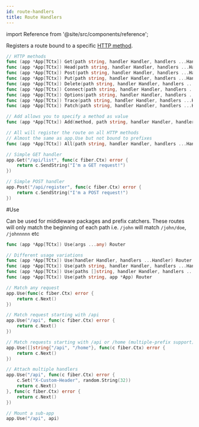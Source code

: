 ```yaml
---
id: route-handlers
title: Route Handlers
---
```


import Reference from '@site/src/components/reference';

Registers a route bound to a specific [HTTP method](https://developer.mozilla.org/en-US/docs/Web/HTTP/Methods).

```go title="Signatures"
// HTTP methods
func (app *App[TCtx]) Get(path string, handler Handler, handlers ...Handler) Router
func (app *App[TCtx]) Head(path string, handler Handler, handlers ...Handler) Router
func (app *App[TCtx]) Post(path string, handler Handler, handlers ...Handler) Router
func (app *App[TCtx]) Put(path string, handler Handler, handlers ...Handler) Router
func (app *App[TCtx]) Delete(path string, handler Handler, handlers ...Handler) Router
func (app *App[TCtx]) Connect(path string, handler Handler, handlers ...Handler) Router
func (app *App[TCtx]) Options(path string, handler Handler, handlers ...Handler) Router
func (app *App[TCtx]) Trace(path string, handler Handler, handlers ...Handler) Router
func (app *App[TCtx]) Patch(path string, handler Handler, handlers ...Handler) Router

// Add allows you to specify a method as value
func (app *App[TCtx]) Add(method, path string, handler Handler, handlers ...Handler) Router

// All will register the route on all HTTP methods
// Almost the same as app.Use but not bound to prefixes
func (app *App[TCtx]) All(path string, handler Handler, handlers ...Handler) Router
```

```go title="Examples"
// Simple GET handler
app.Get("/api/list", func(c fiber.Ctx) error {
    return c.SendString("I'm a GET request!")
})

// Simple POST handler
app.Post("/api/register", func(c fiber.Ctx) error {
    return c.SendString("I'm a POST request!")
})
```

<Reference id="use">#Use</Reference>

Can be used for middleware packages and prefix catchers. These routes will only match the beginning of each path i.e. `/john` will match `/john/doe`, `/johnnnnn` etc

```go title="Signature"
func (app *App[TCtx]) Use(args ...any) Router

// Different usage variations
func (app *App[TCtx]) Use(handler Handler, handlers ...Handler) Router
func (app *App[TCtx]) Use(path string, handler Handler, handlers ...Handler) Router
func (app *App[TCtx]) Use(paths []string, handler Handler, handlers ...Handler) Router
func (app *App[TCtx]) Use(path string, app *App) Router
```

```go title="Examples"
// Match any request
app.Use(func(c fiber.Ctx) error {
    return c.Next()
})

// Match request starting with /api
app.Use("/api", func(c fiber.Ctx) error {
    return c.Next()
})

// Match requests starting with /api or /home (multiple-prefix support)
app.Use([]string{"/api", "/home"}, func(c fiber.Ctx) error {
    return c.Next()
})

// Attach multiple handlers 
app.Use("/api", func(c fiber.Ctx) error {
    c.Set("X-Custom-Header", random.String(32))
    return c.Next()
}, func(c fiber.Ctx) error {
    return c.Next()
})

// Mount a sub-app
app.Use("/api", api)
```

